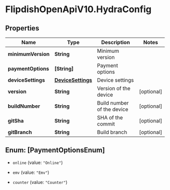 # FlipdishOpenApiV10.HydraConfig

## Properties
Name | Type | Description | Notes
------------ | ------------- | ------------- | -------------
**minimumVersion** | **String** | Minimum version | 
**paymentOptions** | **[String]** | Payment options | 
**deviceSettings** | [**DeviceSettings**](DeviceSettings.md) | Device settings | 
**version** | **String** | Version of the device | [optional] 
**buildNumber** | **String** | Build number of the device | [optional] 
**gitSha** | **String** | SHA of the commit | [optional] 
**gitBranch** | **String** | Build branch | [optional] 


<a name="[PaymentOptionsEnum]"></a>
## Enum: [PaymentOptionsEnum]


* `online` (value: `"Online"`)

* `emv` (value: `"Emv"`)

* `counter` (value: `"Counter"`)




